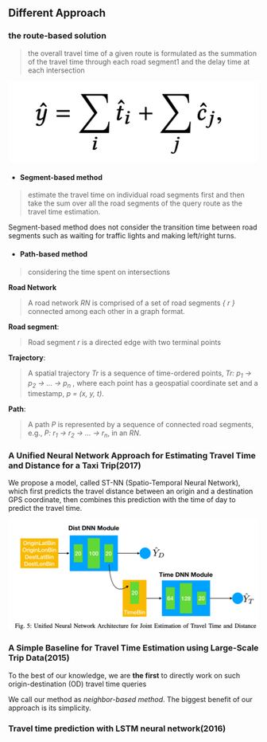## Different Approach

### the route-based solution

> the overall travel time of a given route is formulated as the summation of the travel time through each road segment1 and the delay time at each intersection

![image](ForMao/route_based_sum.png)

* #### Segment-based method 

> estimate the travel time on individual road segments first and then take the sum over all the road segments of the query route as the travel time estimation. 

Segment-based method does not consider the transition time between road segments such as waiting for traffic lights and making left/right turns.


* #### Path-based method

> considering the time spent on intersections




**Road Network**
> A road network *RN* is comprised of a set of road segments *{ r }* connected among each other in a graph format.

**Road segment**: 

> Road segment *r* is a directed edge with two terminal points

**Trajectory**: 

> A spatial trajectory *Tr* is a sequence of time-ordered points, *Tr: p<sub>1</sub> -> p<sub>2</sub> -> ... -> p<sub>n</sub>* , where each point has a geospatial coordinate set and a timestamp, *p = (x, y, t)*.

**Path**: 
> A path *P* is represented by a sequence of connected road segments, e.g., *P: r<sub>1</sub> -> r<sub>2</sub> -> ... -> r<sub>n</sub>*, in an *RN*.


### A Unified Neural Network Approach for Estimating Travel Time and Distance for a Taxi Trip(2017) ###


We propose a model, called ST-NN (Spatio-Temporal Neural Network), which first predicts the travel distance between an origin and a destination GPS coordinate, then combines this prediction with the time of day to predict the travel time.

![a_unified](ForMao/a_unified.png)













### A Simple Baseline for Travel Time Estimation using Large-Scale Trip Data(2015)

To the best of our knowledge, we are **the first** to directly work on such origin-destination (OD) travel time queries

We call our method as *neighbor-based method*. The biggest benefit of our approach is its simplicity.

### Travel time prediction with LSTM neural network(2016)



